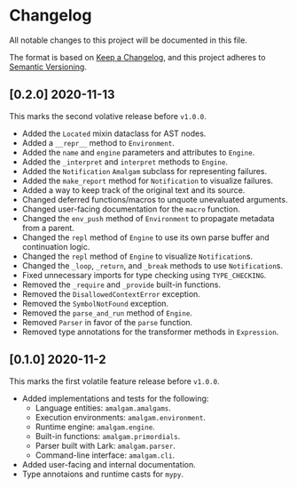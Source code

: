 # Changelog
All notable changes to this project will be documented in this file.

The format is based on [Keep a Changelog](https://keepachangelog.com/en/1.0.0/),
and this project adheres to [Semantic Versioning](https://semver.org/spec/v2.0.0.html).

## [0.2.0] 2020-11-13
This marks the second volative release before `v1.0.0`.

* Added the `Located` mixin dataclass for AST nodes.
* Added a `__repr__` method to `Environment`.
* Added the `name` and `engine` parameters and attributes to `Engine`.
* Added the `_interpret` and `interpret` methods to `Engine`.
* Added the `Notification` `Amalgam` subclass for representing failures.
* Added the `make_report` method for `Notification` to visualize failures.
* Added a way to keep track of the original text and its source.
* Changed deferred functions/macros to unquote unevaluated arguments.
* Changed user-facing documentation for the `macro` function.
* Changed the `env_push` method of `Environment` to propagate metadata from a parent.
* Changed the `repl` method of `Engine` to use its own parse buffer and continuation logic.
* Changed the `repl` method of `Engine` to visualize `Notification`s.
* Changed the `_loop`, `_return`, and `_break` methods to use `Notification`s.
* Fixed unnecessary imports for type checking using `TYPE_CHECKING`.
* Removed the `_require` and `_provide` built-in functions.
* Removed the `DisallowedContextError` exception.
* Removed the `SymbolNotFound` exception.
* Removed the `parse_and_run` method of `Engine`.
* Removed `Parser` in favor of the `parse` function.
* Removed type annotations for the transformer methods in `Expression`.

## [0.1.0] 2020-11-2
This marks the first volatile feature release before `v1.0.0`.

* Added implementations and tests for the following:
  * Language entities: `amalgam.amalgams`.
  * Execution environments: `amalgam.environment`.
  * Runtime engine: `amalgam.engine`.
  * Built-in functions: `amalgam.primordials`.
  * Parser built with Lark: `amalgam.parser`.
  * Command-line interface: `amalgam.cli`.
* Added user-facing and internal documentation.
* Type annotaions and runtime casts for `mypy`.
